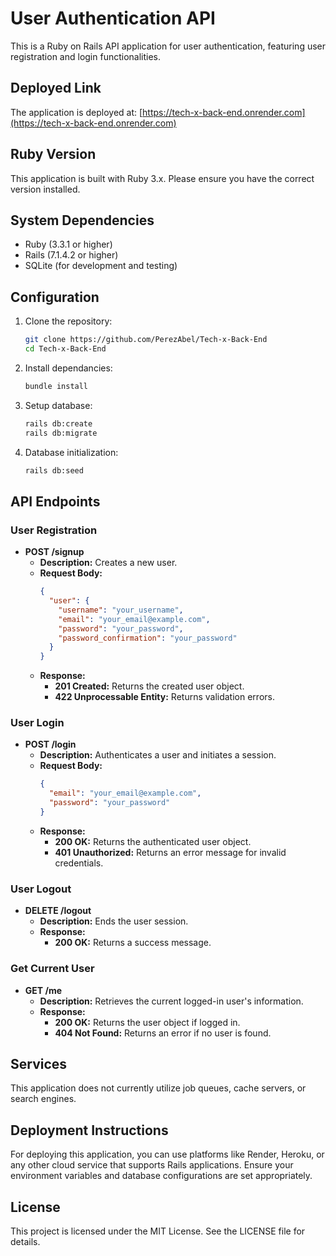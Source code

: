 # User Authentication API

This is a Ruby on Rails API application for user authentication, featuring user registration and login functionalities.

## Deployed Link

The application is deployed at: [https://tech-x-back-end.onrender.com](https://tech-x-back-end.onrender.com)

## Ruby Version

This application is built with Ruby 3.x. Please ensure you have the correct version installed.

## System Dependencies

- Ruby (3.3.1 or higher)
- Rails (7.1.4.2 or higher)
-  SQLite (for development and testing)

## Configuration

1. Clone the repository:
   ```bash
   git clone https://github.com/PerezAbel/Tech-x-Back-End
   cd Tech-x-Back-End

2. Install dependancies:
   ```bash
   bundle install

3. Setup database:
   ```bash
   rails db:create
   rails db:migrate

4. Database initialization:
   ```bash
   rails db:seed

## API Endpoints

### User Registration
- **POST /signup**
  - **Description:** Creates a new user.
  - **Request Body:**
    ```json
    {
      "user": {
        "username": "your_username",
        "email": "your_email@example.com",
        "password": "your_password",
        "password_confirmation": "your_password"
      }
    }
    ```
  - **Response:**
    - **201 Created:** Returns the created user object.
    - **422 Unprocessable Entity:** Returns validation errors.

### User Login
- **POST /login**
  - **Description:** Authenticates a user and initiates a session.
  - **Request Body:**
    ```json
    {
      "email": "your_email@example.com",
      "password": "your_password"
    }
    ```
  - **Response:**
    - **200 OK:** Returns the authenticated user object.
    - **401 Unauthorized:** Returns an error message for invalid credentials.

### User Logout
- **DELETE /logout**
  - **Description:** Ends the user session.
  - **Response:**
    - **200 OK:** Returns a success message.

### Get Current User
- **GET /me**
  - **Description:** Retrieves the current logged-in user's information.
  - **Response:**
    - **200 OK:** Returns the user object if logged in.
    - **404 Not Found:** Returns an error if no user is found.

## Services

This application does not currently utilize job queues, cache servers, or search engines.

## Deployment Instructions

For deploying this application, you can use platforms like Render, Heroku, or any other cloud service that supports Rails applications. Ensure your environment variables and database configurations are set appropriately.

## License

This project is licensed under the MIT License. See the LICENSE file for details.
